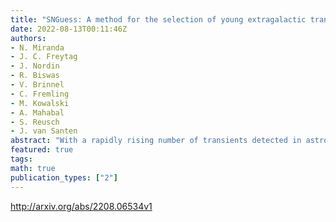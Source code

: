 ```yaml
---
title: "SNGuess: A method for the selection of young extragalactic transients"
date: 2022-08-13T00:11:46Z
authors:
- N. Miranda
- J. C. Freytag
- J. Nordin
- R. Biswas
- V. Brinnel
- C. Fremling
- M. Kowalski
- A. Mahabal
- S. Reusch
- J. van Santen
abstract: "With a rapidly rising number of transients detected in astronomy, classification methods based on machine learning are increasingly being employed. Their goals are typically to obtain a definitive classification of transients, and for good performance they usually require the presence of a large set of observations. However, well-designed, targeted models can reach their classification goals with fewer computing resources. This paper presents SNGuess, a model designed to find young extragalactic nearby transients with high purity. SNGuess works with a set of features that can be efficiently calculated from astronomical alert data. Some of these features are static and associated with the alert metadata, while others must be calculated from the photometric observations contained in the alert. Most of the features are simple enough to be obtained or to be calculated already at the early stages in the lifetime of a transient after its detection. We calculate these features for a set of labeled public alert data obtained over a time span of 15 months from the Zwicky Transient Facility (ZTF). The core model of SNGuess consists of an ensemble of decision trees, which are trained via gradient boosting. Approximately 88% of the candidates suggested by SNGuess from a set of alerts from ZTF spanning from April 2020 to August 2021 were found to be true relevant supernovae (SNe). For alerts with bright detections, this number ranges between 92% and 98%. Since April 2020, transients identified by SNGuess as potential young SNe in the ZTF alert stream are being published to the Transient Name Server (TNS) under the AMPEL_ZTF_NEW group identifier. SNGuess scores for any transient observed by ZTF can be accessed via a web service. The source code of SNGuess is publicly available."
featured: true
tags:
math: true
publication_types: ["2"]
---
```

http://arxiv.org/abs/2208.06534v1